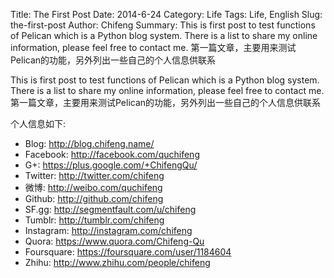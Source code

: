 Title: The First Post
Date: 2014-6-24
Category: Life
Tags: Life, English
Slug: the-first-post
Author: Chifeng
Summary: This is first post to test functions of Pelican which is a Python blog system. There is a list to share my online information, please feel free to contact me. 第一篇文章，主要用来测试Pelican的功能，另外列出一些自己的个人信息供联系

This is first post to test functions of Pelican which is a Python blog system. There is a list to share my online information, please feel free to contact me. 
第一篇文章，主要用来测试Pelican的功能，另外列出一些自己的个人信息供联系

个人信息如下:

 - Blog: http://blog.chifeng.name/
 - Facebook:  http://facebook.com/quchifeng
 - G+:   https://plus.google.com/+ChifengQu/
 - Twitter:  http://twitter.com/chifeng
 - 微博:  http://weibo.com/quchifeng
 - Github:  http://github.com/chifeng
 - SF.gg:  http://segmentfault.com/u/chifeng
 - Tumblr:  http://tumblr.com/chifeng
 - Instagram: http://instagram.com/chifeng
 - Quora: https://www.quora.com/Chifeng-Qu
 - Foursquare: https://foursquare.com/user/1184604
 - Zhihu: http://www.zhihu.com/people/chifeng

